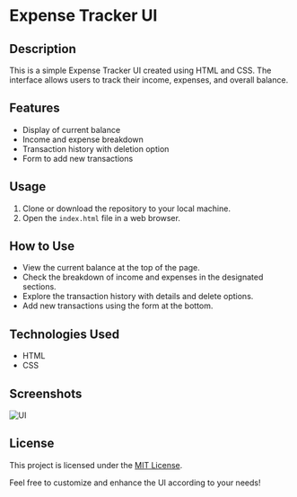 # Expense Tracker UI

## Description

This is a simple Expense Tracker UI created using HTML and CSS. The interface allows users to track their income, expenses, and overall balance.

## Features

- Display of current balance
- Income and expense breakdown
- Transaction history with deletion option
- Form to add new transactions

## Usage

1. Clone or download the repository to your local machine.
2. Open the `index.html` file in a web browser.

## How to Use

- View the current balance at the top of the page.
- Check the breakdown of income and expenses in the designated sections.
- Explore the transaction history with details and delete options.
- Add new transactions using the form at the bottom.

## Technologies Used
- HTML
- CSS
  
## Screenshots
![UI](https://github.com/ajay-kumar-gour/Expense--Tracker-UI/assets/153515139/191ca74f-c1f1-467e-81da-c47fce74519c)

## License

This project is licensed under the [MIT License](LICENSE).

Feel free to customize and enhance the UI according to your needs!
